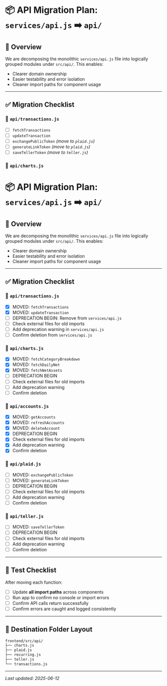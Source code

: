 # 📦 API Migration Plan: `services/api.js` ➡️ `api/`

## 🧭 Overview

We are decomposing the monolithic `services/api.js` file into logically grouped modules under `src/api/`. This enables:

- Clearer domain ownership
- Easier testability and error isolation
- Cleaner import paths for component usage

---

## ✅ Migration Checklist

### 🔹 `api/transactions.js`

- [ ] `fetchTransactions`
- [ ] `updateTransaction`
- [ ] `exchangePublicToken` _(move to `plaid.js`)_
- [ ] `generateLinkToken` _(move to `plaid.js`)_
- [ ] `saveTellerToken` _(move to `teller.js`)_

### 🔹 `api/charts.js`

# 📦 API Migration Plan: `services/api.js` ➡️ `api/`

## 🧭 Overview

We are decomposing the monolithic `services/api.js` file into logically grouped modules under `src/api/`. This enables:

- Clearer domain ownership
- Easier testability and error isolation
- Cleaner import paths for component usage

---

## ✅ Migration Checklist

### 🔹 `api/transactions.js`

- [x] MOVED: `fetchTransactions`
- [x] MOVED: `updateTransaction`
- [ ] DEPRECATION BEGIN: Remove from `services/api.js`
- [ ] Check external files for old imports
- [ ] Add deprecation warning in `services/api.js`
- [ ] Confirm deletion from `services/api.js`

### 🔹 `api/charts.js`

- [x] MOVED: `fetchCategoryBreakdown`
- [x] MOVED: `fetchDailyNet`
- [x] MOVED: `fetchNetAssets`
- [ ] DEPRECATION BEGIN
- [ ] Check external files for old imports
- [ ] Add deprecation warning
- [ ] Confirm deletion

### 🔹 `api/accounts.js`

- [x] MOVED: `getAccounts`
- [x] MOVED: `refreshAccounts`
- [x] MOVED: `deleteAccount`
- [x] DEPRECATION BEGIN
- [x] Check external files for old imports
- [x] Add deprecation warning
- [x] Confirm deletion

### 🔹 `api/plaid.js`

- [ ] MOVED: `exchangePublicToken`
- [ ] MOVED: `generateLinkToken`
- [ ] DEPRECATION BEGIN
- [ ] Check external files for old imports
- [ ] Add deprecation warning
- [ ] Confirm deletion

### 🔹 `api/teller.js`

- [ ] MOVED: `saveTellerToken`
- [ ] DEPRECATION BEGIN
- [ ] Check external files for old imports
- [ ] Add deprecation warning
- [ ] Confirm deletion

---

## 🧪 Test Checklist

After moving each function:

- [ ] Update **all import paths** across components
- [ ] Run app to confirm no console or import errors
- [ ] Confirm API calls return successfully
- [ ] Confirm errors are caught and logged consistently

---

## 📁 Destination Folder Layout

```sh
frontend/src/api/
├── charts.js
├── plaid.js
├── recurring.js
├── teller.js
└── transactions.js
```

---

_Last updated: 2025-06-12_
